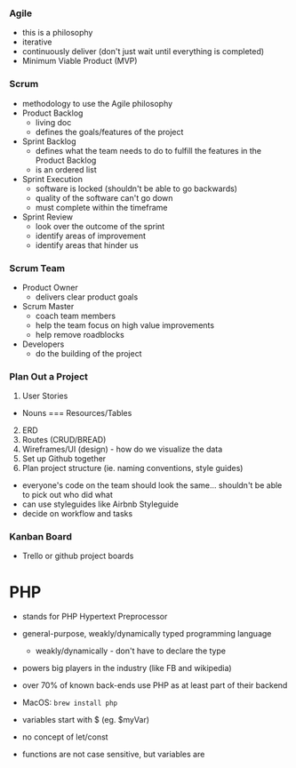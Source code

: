 ### Agile
* this is a philosophy
* iterative
* continuously deliver (don't just wait until everything is completed)
* Minimum Viable Product (MVP)

### Scrum
* methodology to use the Agile philosophy
* Product Backlog
  * living doc
  * defines the goals/features of the project
* Sprint Backlog
  * defines what the team needs to do to fulfill the features in the Product Backlog
  * is an ordered list
* Sprint Execution
  * software is locked (shouldn't be able to go backwards)
  * quality of the software can't go down
  * must complete within the timeframe
* Sprint Review
  * look over the outcome of the sprint
  * identify areas of improvement
  * identify areas that hinder us

### Scrum Team
* Product Owner
  * delivers clear product goals
* Scrum Master
  * coach team members
  * help the team focus on high value improvements
  * help remove roadblocks
* Developers
  * do the building of the project


### Plan Out a Project

1. User Stories
  * Nouns === Resources/Tables
2. ERD
3. Routes (CRUD/BREAD)
4. Wireframes/UI (design) - how do we visualize the data
5. Set up Github together
6. Plan project structure (ie. naming conventions, style guides)
  * everyone's code on the team should look the same... shouldn't be able to pick out who did what
  * can use styleguides like Airbnb Styleguide
  * decide on workflow and tasks

### Kanban Board

* Trello or github project boards



# PHP

* stands for PHP Hypertext Preprocessor
* general-purpose, weakly/dynamically typed programming language
  * weakly/dynamically - don't have to declare the type
* powers big players in the industry (like FB and wikipedia)
* over 70% of known back-ends use PHP as at least part of their backend

* MacOS: `brew install php`
* variables start with $ (eg. $myVar)
* no concept of let/const
* functions are not case sensitive, but variables are